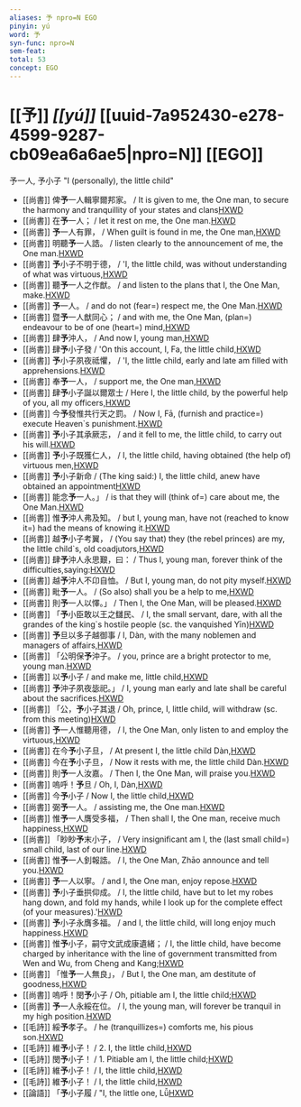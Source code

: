 ```yaml
---
aliases: 予 npro=N EGO
pinyin: yú
word: 予
syn-func: npro=N
sem-feat: 
total: 53
concept: EGO 
---
```

# [[予]] *[[yú]]*  [[uuid-7a952430-e278-4599-9287-cb09ea6a6ae5|npro=N]] [[EGO]]
予一人, 予小子 "I (personally), the little child"
 - [[尚書]] 俾**予**一人輯寧爾邦家。 / It is given to me, the One man, to secure the harmony and tranquillity of your states and clans[HXWD](https://hxwd.org/textview.html?location=KR1b0001_tls_012-2a.34)
 - [[尚書]] 在**予**一人； / let it rest on me, the One man.[HXWD](https://hxwd.org/textview.html?location=KR1b0001_tls_012-2a.49)
 - [[尚書]] **予**一人有罪， / When guilt is found in me, the One man,[HXWD](https://hxwd.org/textview.html?location=KR1b0001_tls_012-2a.50)
 - [[尚書]] 明聽**予**一人誥。 / listen clearly to the announcement of me, the One man.[HXWD](https://hxwd.org/textview.html?location=KR1b0001_tls_012-2a.7)
 - [[尚書]] **予**小子不明于德， / 'I, the little child, was without understanding of what was virtuous,[HXWD](https://hxwd.org/textview.html?location=KR1b0001_tls_015-1a.14)
 - [[尚書]] 聽**予**一人之作猷。 / and listen to the plans that I, the One Man, make.[HXWD](https://hxwd.org/textview.html?location=KR1b0001_tls_018-2a.108)
 - [[尚書]] **予**一人。 / and do not (fear=) respect me, the One Man.[HXWD](https://hxwd.org/textview.html?location=KR1b0001_tls_018-2a.50)
 - [[尚書]] 暨**予**一人猷同心； / and with me, the One Man, (plan=) endeavour to be of one (heart=) mind,[HXWD](https://hxwd.org/textview.html?location=KR1b0001_tls_019-1a.64)
 - [[尚書]] 肆**予**沖人， / And now I, young man,[HXWD](https://hxwd.org/textview.html?location=KR1b0001_tls_020-1a.28)
 - [[尚書]] 肆**予**小子發 / 'On this account, I, Fa, the little child,[HXWD](https://hxwd.org/textview.html?location=KR1b0001_tls_027-2a.28)
 - [[尚書]] **予**小子夙夜祗懼， / 'I, the little child, early and late am filled with apprehensions.[HXWD](https://hxwd.org/textview.html?location=KR1b0001_tls_027-2a.59)
 - [[尚書]] 奉**予**一人， / support me, the One man,[HXWD](https://hxwd.org/textview.html?location=KR1b0001_tls_029-1a.30)
 - [[尚書]] 肆**予**小子誕以爾眾士 / Here I, the little child, by the powerful help of you, all my officers,[HXWD](https://hxwd.org/textview.html?location=KR1b0001_tls_029-1a.39)
 - [[尚書]] 今**予**發惟共行天之罰。 / Now I, Fā, (furnish and practice=) execute Heaven`s punishment.[HXWD](https://hxwd.org/textview.html?location=KR1b0001_tls_030-2a.36)
 - [[尚書]] **予**小子其承厥志， / and it fell to me, the little child, to carry out his will.[HXWD](https://hxwd.org/textview.html?location=KR1b0001_tls_031-2a.41)
 - [[尚書]] **予**小子既獲仁人， / I, the little child, having obtained (the help of) virtuous men,[HXWD](https://hxwd.org/textview.html?location=KR1b0001_tls_031-2a.52)
 - [[尚書]] **予**小子新命 / (The king said:) I, the little child, anew have obtained an appointment[HXWD](https://hxwd.org/textview.html?location=KR1b0001_tls_034-2a.49)
 - [[尚書]] 能念**予**一人。」 / is that they will (think of=) care about me, the One Man.[HXWD](https://hxwd.org/textview.html?location=KR1b0001_tls_034-2a.53)
 - [[尚書]] 惟**予**沖人弗及知。 / but I, young man, have not (reached to know it=) had the means of knowing it.[HXWD](https://hxwd.org/textview.html?location=KR1b0001_tls_034-2a.88)
 - [[尚書]] 越**予**小子考翼， / (You say that) they (the rebel princes) are my, the little child`s, old coadjutors,[HXWD](https://hxwd.org/textview.html?location=KR1b0001_tls_035-2a.53)
 - [[尚書]] 肆**予**沖人永思艱，曰： / Thus I, young man, forever think of the difficulties,saying:[HXWD](https://hxwd.org/textview.html?location=KR1b0001_tls_035-2a.56)
 - [[尚書]] 越**予**沖人不卬自恤。 / But I, young man, do not pity myself.[HXWD](https://hxwd.org/textview.html?location=KR1b0001_tls_035-2a.61)
 - [[尚書]] 毗**予**一人。 / (So also) shall you be a help to me,[HXWD](https://hxwd.org/textview.html?location=KR1b0001_tls_036-2a.38)
 - [[尚書]] 則**予**一人以懌。」 / Then I, the One Man, will be pleased.[HXWD](https://hxwd.org/textview.html?location=KR1b0001_tls_037-2a.159)
 - [[尚書]] 「**予**小臣敢以王之讎民、 / I, the small servant, dare, with all the grandes of the king`s hostile people (sc. the vanquished Yīn)[HXWD](https://hxwd.org/textview.html?location=KR1b0001_tls_040-2a.138)
 - [[尚書]] **予**旦以多子越御事 / I, Dàn, with the many noblemen and managers of affairs,[HXWD](https://hxwd.org/textview.html?location=KR1b0001_tls_041-2a.129)
 - [[尚書]] 「公明保**予**沖子。 / you, prince are a bright protector to me, young man.[HXWD](https://hxwd.org/textview.html?location=KR1b0001_tls_041-2a.78)
 - [[尚書]] 以**予**小子 / and make me, little child,[HXWD](https://hxwd.org/textview.html?location=KR1b0001_tls_041-2a.80)
 - [[尚書]] **予**沖子夙夜毖祀。」 / I, young man early and late shall be careful about the sacrifices.[HXWD](https://hxwd.org/textview.html?location=KR1b0001_tls_041-2a.93)
 - [[尚書]] 「公，**予**小子其退 / Oh, prince, I, little child, will withdraw (sc. from this meeting)[HXWD](https://hxwd.org/textview.html?location=KR1b0001_tls_041-2a.98)
 - [[尚書]] **予**一人惟聽用德， / I, the One Man, only listen to and employ the virtuous,[HXWD](https://hxwd.org/textview.html?location=KR1b0001_tls_042-2a.78)
 - [[尚書]] 在今**予**小子旦， / At present I, the little child Dàn,[HXWD](https://hxwd.org/textview.html?location=KR1b0001_tls_044-2a.24)
 - [[尚書]] 今在**予**小子旦， / Now it rests with me, the little child Dàn.[HXWD](https://hxwd.org/textview.html?location=KR1b0001_tls_044-2a.96)
 - [[尚書]] 則**予**一人汝嘉。 / Then I, the One Man, will praise you.[HXWD](https://hxwd.org/textview.html?location=KR1b0001_tls_045-2a.50)
 - [[尚書]] 嗚呼！**予**旦 / Oh, I, Dàn,[HXWD](https://hxwd.org/textview.html?location=KR1b0001_tls_047-2a.89)
 - [[尚書]] 今**予**小子 / Now I, the little child,[HXWD](https://hxwd.org/textview.html?location=KR1b0001_tls_048-2a.25)
 - [[尚書]] 弼**予**一人。 / assisting me, the One man.[HXWD](https://hxwd.org/textview.html?location=KR1b0001_tls_048-2a.41)
 - [[尚書]] 惟**予**一人膺受多福， / Then shall I, the One man, receive much happiness,[HXWD](https://hxwd.org/textview.html?location=KR1b0001_tls_049-2a.80)
 - [[尚書]] 「眇眇**予**末小子， / Very insignificant am I, the (last small child=) small child, last of our line.[HXWD](https://hxwd.org/textview.html?location=KR1b0001_tls_050-2a.117)
 - [[尚書]] 惟**予**一人釗報誥。 / I, the One Man, Zhāo announce and tell you.[HXWD](https://hxwd.org/textview.html?location=KR1b0001_tls_051-2a.31)
 - [[尚書]] **予**一人以寧。 / and I, the One man, enjoy repose.[HXWD](https://hxwd.org/textview.html?location=KR1b0001_tls_052-2a.24)
 - [[尚書]] **予**小子垂拱仰成。 / I, the little child, have but to let my robes hang down, and fold my hands, while I look up for the complete effect (of your measures).'[HXWD](https://hxwd.org/textview.html?location=KR1b0001_tls_052-2a.35)
 - [[尚書]] **予**小子永膺多福。 / and I, the little child, will long enjoy much happiness.[HXWD](https://hxwd.org/textview.html?location=KR1b0001_tls_052-2a.95)
 - [[尚書]] 惟**予**小子，嗣守文武成康遺緒； / I, the little child, have become charged by inheritance with the line of government transmitted from Wen and Wu, from Cheng and Kang;[HXWD](https://hxwd.org/textview.html?location=KR1b0001_tls_053-2a.10)
 - [[尚書]] 「惟**予**一人無良」， / But I, the One man, am destitute of goodness,[HXWD](https://hxwd.org/textview.html?location=KR1b0001_tls_054-2a.21)
 - [[尚書]] 嗚呼！閔**予**小子 / Oh, pitiable am I, the little child;[HXWD](https://hxwd.org/textview.html?location=KR1b0001_tls_056-2a.15)
 - [[尚書]] **予**一人永綏在位。 / I, the young man, will forever be tranquil in my high position.[HXWD](https://hxwd.org/textview.html?location=KR1b0001_tls_056-2a.26)
 - [[毛詩]] 綏**予**孝子。 / he (tranquillizes=) comforts me, his pious son.[HXWD](https://hxwd.org/textview.html?location=KR1c0001_tls_027-27a.9)
 - [[毛詩]] 維**予**小子！ / 2. I, the little child,[HXWD](https://hxwd.org/textview.html?location=KR1c0001_tls_028-11a.9)
 - [[毛詩]] 閔**予**小子！ / 1. Pitiable am I, the little child;[HXWD](https://hxwd.org/textview.html?location=KR1c0001_tls_028-3a.2)
 - [[毛詩]] 維**予**小子！ / I, the little child,[HXWD](https://hxwd.org/textview.html?location=KR1c0001_tls_028-3a.9)
 - [[毛詩]] 維**予**小子！ / I, the little child,[HXWD](https://hxwd.org/textview.html?location=KR1c0001_tls_028-7a.8)
 - [[論語]] 「**予**小子履 / "I, the little one, Lǚ[HXWD](https://hxwd.org/textview.html?location=KR1h0004_tls_020-3a.2)